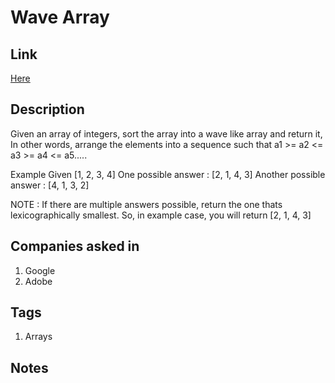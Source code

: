 # Wave Array

## Link

[Here](https://www.interviewbit.com/problems/wave-array/)

## Description

Given an array of integers, sort the array into a wave like array and return it,
In other words, arrange the elements into a sequence such that a1 >= a2 <= a3 >= a4 <= a5.....

Example
Given [1, 2, 3, 4]
One possible answer : [2, 1, 4, 3]
Another possible answer : [4, 1, 3, 2]

NOTE : If there are multiple answers possible, return the one thats lexicographically smallest.
So, in example case, you will return [2, 1, 4, 3]

## Companies asked in

1. Google
1. Adobe

## Tags

1. Arrays

## Notes